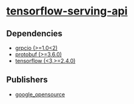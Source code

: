# [tensorflow-serving-api](https://pypi.org/project/tensorflow-serving-api)

## Dependencies
- [grpcio (>=1.0<2)](packages/g/grpcio.md)
- [protobuf (>=3.6.0)](packages/p/protobuf.md)
- [tensorflow (<3,>=2.4.0)](packages/t/tensorflow.md)



## Publishers
- [google_opensource](https://pypi.org/user/google_opensource)


